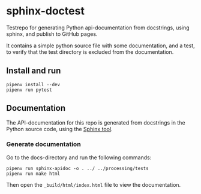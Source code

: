 # sphinx-doctest
Testrepo for generating Python api-documentation from docstrings, using sphinx,
and publish to GitHub pages.

It contains a simple python source file with some documentation, and a test,
to verify that the test directory is excluded from the documentation.

## Install and run
```shell
pipenv install --dev
pipenv run pytest
```

## Documentation
The API-documentation for this repo is generated from docstrings in the Python
source code, using the [Sphinx tool](https://www.sphinx-doc.org/).

### Generate documentation
Go to the docs-directory and run the following commands:
```shell
pipenv run sphinx-apidoc -o . ../ ../processing/tests
pipenv run make html
```

Then open the `_build/html/index.html` file to view the documentation.
